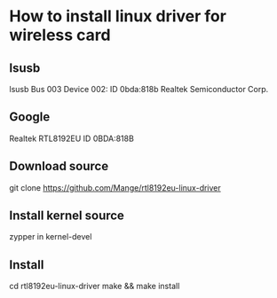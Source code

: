 # How to install linux driver for wireless card

## lsusb

lsusb
Bus 003 Device 002: ID 0bda:818b Realtek Semiconductor Corp.

## Google

Realtek RTL8192EU ID 0BDA:818B

## Download source

git clone https://github.com/Mange/rtl8192eu-linux-driver

## Install kernel source

zypper in kernel-devel

## Install

cd rtl8192eu-linux-driver
make && make install
